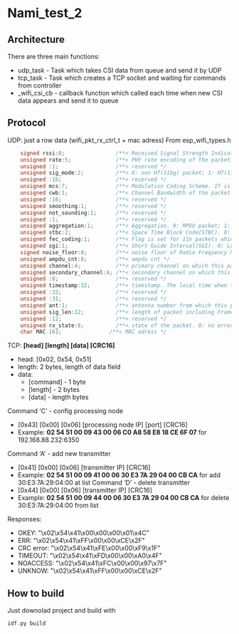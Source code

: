 #  Nami_test_2

## Architecture
There are three main functions: 
- udp_task - Task which takes CSI data from queue and send it by UDP
- tcp_task - Task which creates a TCP socket and waiting for commands from controller 
- _wifi_csi_cb - callback function which called each time when new CSI data appears and send it to queue

## Protocol
UDP: just a row data (wifi_pkt_rx_ctrl_t + mac adress)
From esp_wifi_types.h
```c
    signed rssi:8;                /**< Received Signal Strength Indicator(RSSI) of packet. unit: dBm */
    unsigned rate:5;              /**< PHY rate encoding of the packet. Only valid for non HT(11bg) packet */
    unsigned :1;                  /**< reserved */
    unsigned sig_mode:2;          /**< 0: non HT(11bg) packet; 1: HT(11n) packet; 3: VHT(11ac) packet */
    unsigned :16;                 /**< reserved */
    unsigned mcs:7;               /**< Modulation Coding Scheme. If is HT(11n) packet, shows the modulation, range from 0 to 76(MSC0 ~ MCS76) */
    unsigned cwb:1;               /**< Channel Bandwidth of the packet. 0: 20MHz; 1: 40MHz */
    unsigned :16;                 /**< reserved */
    unsigned smoothing:1;         /**< reserved */
    unsigned not_sounding:1;      /**< reserved */
    unsigned :1;                  /**< reserved */
    unsigned aggregation:1;       /**< Aggregation. 0: MPDU packet; 1: AMPDU packet */
    unsigned stbc:2;              /**< Space Time Block Code(STBC). 0: non STBC packet; 1: STBC packet */
    unsigned fec_coding:1;        /**< Flag is set for 11n packets which are LDPC */
    unsigned sgi:1;               /**< Short Guide Interval(SGI). 0: Long GI; 1: Short GI */
    signed noise_floor:8;         /**< noise floor of Radio Frequency Module(RF). unit: 0.25dBm*/
    unsigned ampdu_cnt:8;         /**< ampdu cnt */
    unsigned channel:4;           /**< primary channel on which this packet is received */
    unsigned secondary_channel:4; /**< secondary channel on which this packet is received. 0: none; 1: above; 2: below */
    unsigned :8;                  /**< reserved */
    unsigned timestamp:32;        /**< timestamp. The local time when this packet is received. It is precise only if modem sleep or light sleep is not enabled. unit: microsecond */
    unsigned :32;                 /**< reserved */
    unsigned :31;                 /**< reserved */
    unsigned ant:1;               /**< antenna number from which this packet is received. 0: WiFi antenna 0; 1: WiFi antenna 1 */
    unsigned sig_len:12;          /**< length of packet including Frame Check Sequence(FCS) */
    unsigned :12;                 /**< reserved */
    unsigned rx_state:8;          /**< state of the packet. 0: no error; others: error numbers which are not public */
    char MAC [6];               /**< MAC adress */
```
TCP:
**[head] [length] [data] [CRC16]**
- head: [0x02, 0x54, 0x51]
- length: 2 bytes, length of data field
- data: 
	- [command] 	- 1 byte
	- [length] 		- 2 bytes
	- [data]		- length bytes

Command ‘C’ - config processing node
- [0x43] [0x00] [0x06] [processing node IP] [port] [CRC16] 	
- Example: **02 54 51 00 09 43 00 06 C0 A8 58 E8 18 CE 6F 07** for 192.168.88.232:6350

Command ‘A’ - add new transmitter
- [0x41] [0x00] [0x06] [transmitter IP] [CRC16] 
- Example: **02 54 51 00 09 41 00 06 30 E3 7A 29 04 00 CB CA** for add 30:E3:7A:29:04:00 at list
Command ‘D’ - delete transmitter
- [0x44] [0x00] [0x06] [transmitter IP] [CRC16] 
- Example: **02 54 51 00 09 44 00 06 30 E3 7A 29 04 00 CB CA** for delete 30:E3:7A:29:04:00 from list

Responses:
- OKEY: "\x02\x54\x41\x00\x00\x00\x01\x4C"
- ERR:  "\x02\x54\x41\xFF\x00\x00\xCE\x2F"
- CRC error: "\x02\x54\x41\xFE\x00\x00\xF9\x1F"
- TIMEOUT: "\x02\x54\x41\xFD\x00\x00\xA0\x4F"
- NOACCESS: "\x02\x54\x41\xFC\x00\x00\x97\x7F"
- UNKNOW: "\x02\x54\x41\xFF\x00\x00\xCE\x2F"

## How to build
Just downolad project and build with
```c
idf.py build
```

